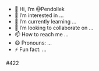 - 👋 Hi, I’m @Pendollek
- 👀 I’m interested in ...
- 🌱 I’m currently learning ...
- 💞️ I’m looking to collaborate on ...
- 📫 How to reach me ...
- 😄 Pronouns: ...
- ⚡ Fun fact: ...

<!---
Pendollek/Pendollek is a ✨ special ✨ repository because its `README.md` (this file) appears on your GitHub profile.
You can click the Preview link to take a look at your changes.
--->
#422
